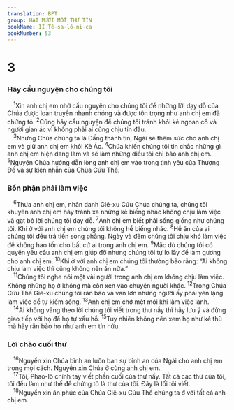 ```yaml
---
translation: BPT
group: HAI MƯƠI MỐT THƯ TÍN
bookName: II Tê-sa-lô-ni-ca 
bookNumber: 53
---
```


<div class="title"><h1>3</h1><h3>Hãy cầu nguyện cho chúng tôi</h3></div>
<span class="verse 2te_3_1"> <sup>1</sup>Xin anh chị em nhớ cầu nguyện cho chúng tôi để những lời dạy dỗ của Chúa được loan truyền nhanh chóng và được tôn trọng như anh chị em đã chứng tỏ.</span>
<span class="verse 2te_3_2"><sup>2</sup>Cũng hãy cầu nguyện để chúng tôi tránh khỏi kẻ ngoan cố và người gian ác vì không phải ai cũng chịu tin đâu.<br/></span>
<span class="verse 2te_3_3"> <sup>3</sup>Nhưng Chúa chúng ta là Đấng thành tín, Ngài sẽ thêm sức cho anh chị em và giữ anh chị em khỏi Kẻ Ác.</span>
<span class="verse 2te_3_4"><sup>4</sup>Chúa khiến chúng tôi tin chắc những gì anh chị em hiện đang làm và sẽ làm những điều tôi chỉ bảo anh chị em.</span>
<span class="verse 2te_3_5"><sup>5</sup>Nguyện Chúa hướng dẫn lòng anh chị em vào trong tình yêu của Thượng Đế và sự kiên nhẫn của Chúa Cứu Thế.<br/></span>
<div class="title"><h3>Bổn phận phải làm việc</h3></div>
<span class="verse 2te_3_6"> <sup>6</sup>Thưa anh chị em, nhân danh Giê-xu Cứu Chúa chúng ta, chúng tôi khuyên anh chị em hãy tránh xa những kẻ biếng nhác không chịu làm việc và gạt bỏ lời chúng tôi dạy dỗ.</span>
<span class="verse 2te_3_7"><sup>7</sup>Anh chị em biết phải sống giống như chúng tôi. Khi ở với anh chị em chúng tôi không hề biếng nhác.</span>
<span class="verse 2te_3_8"><sup>8</sup>Hễ ăn của ai chúng tôi đều trả tiền sòng phẳng. Ngày và đêm chúng tôi chịu khó làm việc để không hao tốn cho bất cứ ai trong anh chị em.</span>
<span class="verse 2te_3_9"><sup>9</sup>Mặc dù chúng tôi có quyền yêu cầu anh chị em giúp đỡ nhưng chúng tôi tự lo lấy để làm gương cho anh chị em.</span>
<span class="verse 2te_3_10"><sup>10</sup>Khi ở với anh chị em chúng tôi thường bảo rằng: “Ai không chịu làm việc thì cũng không nên ăn nữa.”<br/></span>
<span class="verse 2te_3_11"> <sup>11</sup>Chúng tôi nghe nói một vài người trong anh chị em không chịu làm việc. Không những họ ở không mà còn xen vào chuyện người khác.</span>
<span class="verse 2te_3_12"><sup>12</sup>Trong Chúa Cứu Thế Giê-xu chúng tôi răn bảo và van lơn những người ấy phải yên lặng làm việc để tự kiếm sống.</span>
<span class="verse 2te_3_13"><sup>13</sup>Anh chị em chớ mệt mỏi khi làm việc lành.<br/></span>
<span class="verse 2te_3_14"> <sup>14</sup>Ai không vâng theo lời chúng tôi viết trong thư nầy thì hãy lưu ý và đừng giao tiếp với họ để họ tự xấu hổ.</span>
<span class="verse 2te_3_15"><sup>15</sup>Tuy nhiên không nên xem họ như kẻ thù mà hãy răn bảo họ như anh em tín hữu.<br/></span>
<div class="title"><h3>Lời chào cuối thư</h3></div>
<span class="verse 2te_3_16"> <sup>16</sup>Nguyền xin Chúa bình an luôn ban sự bình an của Ngài cho anh chị em trong mọi cách. Nguyền xin Chúa ở cùng anh chị em.<br/></span>
<span class="verse 2te_3_17"> <sup>17</sup>Tôi, Phao-lô chính tay viết phần cuối của thư nầy. Tất cả các thư của tôi, tôi đều làm như thế để chứng tỏ là thư của tôi. Đây là lối tôi viết.<br/></span>
<span class="verse 2te_3_18"> <sup>18</sup>Nguyền xin ân phúc của Chúa Giê-xu Cứu Thế chúng ta ở với tất cả anh chị em.<br/></span>
